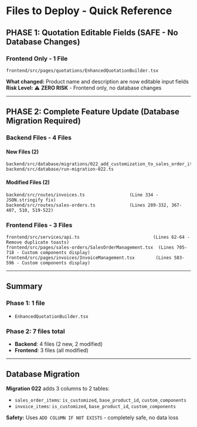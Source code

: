 # Files to Deploy - Quick Reference

## PHASE 1: Quotation Editable Fields (SAFE - No Database Changes)

### Frontend Only - 1 File
```
frontend/src/pages/quotations/EnhancedQuotationBuilder.tsx
```

**What changed:** Product name and description are now editable input fields
**Risk Level:** ⚠️ **ZERO RISK** - Frontend only, no database changes

---

## PHASE 2: Complete Feature Update (Database Migration Required)

### Backend Files - 4 Files

#### New Files (2)
```
backend/src/database/migrations/022_add_customization_to_sales_order_items.sql
backend/src/database/run-migration-022.ts
```

#### Modified Files (2)
```
backend/src/routes/invoices.ts                 (Line 334 - JSON.stringify fix)
backend/src/routes/sales-orders.ts             (Lines 289-332, 367-407, 510, 519-522)
```

### Frontend Files - 3 Files

```
frontend/src/services/api.ts                            (Lines 62-64 - Remove duplicate toasts)
frontend/src/pages/sales-orders/SalesOrderManagement.tsx  (Lines 705-718 - Custom components display)
frontend/src/pages/invoices/InvoiceManagement.tsx        (Lines 583-596 - Custom components display)
```

---

## Summary

### Phase 1: 1 file
- `EnhancedQuotationBuilder.tsx`

### Phase 2: 7 files total
- **Backend**: 4 files (2 new, 2 modified)
- **Frontend**: 3 files (all modified)

---

## Database Migration

**Migration 022** adds 3 columns to 2 tables:
- `sales_order_items`: `is_customized`, `base_product_id`, `custom_components`
- `invoice_items`: `is_customized`, `base_product_id`, `custom_components`

**Safety:** Uses `ADD COLUMN IF NOT EXISTS` - completely safe, no data loss

